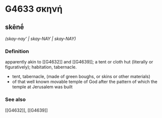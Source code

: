 # G4633 σκηνή

## skēnḗ

_(skay-nay' | skay-NAY | skay-NAY)_

### Definition

apparently akin to [[G4632]] and [[G4639]]; a tent or cloth hut (literally or figuratively); habitation, tabernacle.

- tent, tabernacle, (made of green boughs, or skins or other materials)
- of that well known movable temple of God after the pattern of which the temple at Jerusalem was built

### See also

[[G4632]], [[G4639]]

